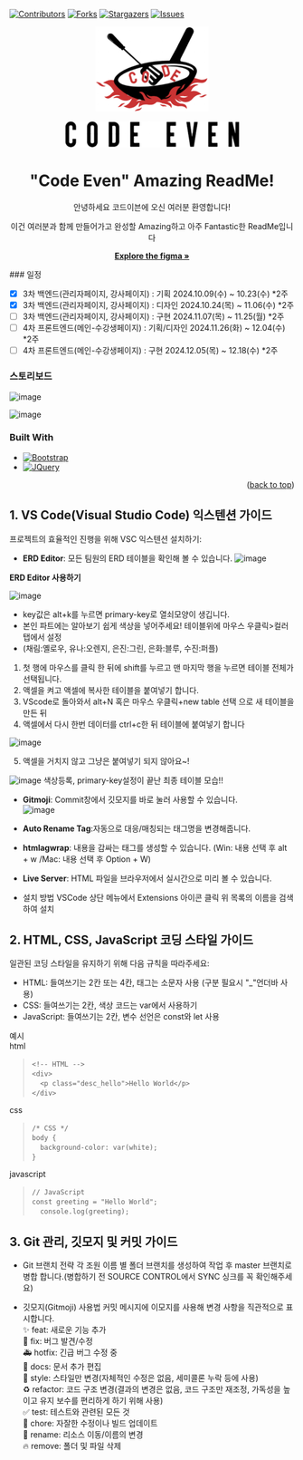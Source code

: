 [![Contributors][contributors-shield]][contributors-url]
[![Forks][forks-shield]][forks-url]
[![Stargazers][stars-shield]][stars-url]
[![Issues][issues-shield]][issues-url]
<div align=center>
  <a href="https://github.com/AppleBee12/Code_Even">
    <img src="admin/images/sb_logo.png" alt="Logo" width="200" height="150">
    <p><img src="admin/images/txt_logo.png" alt="Logo" width="309" height="46"></p>
  </a>
  

<h1 align=center>"Code Even" Amazing ReadMe!</h1>
<p>안녕하세요 코드이븐에 오신 여러분 환영합니다!</p>
<p>이건 여러분과 함께 만들어가고 완성할 Amazing하고 아주 Fantastic한 ReadMe입니다</p>

<a href="https://www.figma.com/design/VH49EasHjN4QLjkcdUEO9n/CODE_EVEN?node-id=0-1&t=n8MCpj3Oq7MdNSB3-1"><strong>Explore the figma »</strong></a>
</div>
### 일정 

- [x] 3차 백엔드(관리자페이지, 강사페이지) : 기획 2024.10.09(수) ~ 10.23(수) *2주
- [x] 3차 백엔드(관리자페이지, 강사페이지) : 디자인 2024.10.24(목) ~ 11.06(수) *2주
- [ ] 3차 백엔드(관리자페이지, 강사페이지) : 구현 2024.11.07(목) ~ 11.25(월) *2주
- [ ] 4차 프론트엔드(메인-수강생페이지) : 기획/디자인 2024.11.26(화) ~ 12.04(수) *2주
- [ ] 4차 프론트엔드(메인-수강생페이지) : 구현 2024.12.05(목) ~ 12.18(수) *2주

### 스토리보드

![image](https://github.com/user-attachments/assets/a373f778-bb4a-407a-beaf-0a43d36c7ce8)

![image](https://github.com/user-attachments/assets/8e5ee89e-0383-4cd9-9608-4c970c6b438f)



### Built With

* [![Bootstrap][Bootstrap.com]][Bootstrap-url]
* [![JQuery][JQuery.com]][JQuery-url]

<p align="right">(<a href="#readme-top">back to top</a>)</p>

## 1. VS Code(Visual Studio Code) 익스텐션 가이드
프로젝트의 효율적인 진행을 위해 VSC 익스텐션 설치하기:
* **ERD Editor**: 모든 팀원의 ERD 테이블을 확인해 볼 수 있습니다.
![image](https://github.com/user-attachments/assets/5eb6372b-341f-404f-b2ba-18536ada6fdf)

**ERD Editor 사용하기**

![image](https://github.com/user-attachments/assets/d649e463-9e97-4cde-b1b8-367ded73b735)
- key값은 alt+k를 누르면 primary-key로 열쇠모양이 생깁니다.
- 본인 파트에는 알아보기 쉽게 색상을 넣어주세요! 테이블위에 마우스 우클릭>컬러탭에서 설정
- (채림:옐로우, 유나:오렌지, 은진:그린, 은화:블루, 수진:퍼플)

1. 첫 행에 마우스를 클릭 한 뒤에 shift를 누르고 맨 마지막 행을 누르면 테이블 전체가 선택됩니다.
2. 액셀을 켜고 액셀에 복사한 테이블을 붙여넣기 합니다.
3. VScode로 돌아와서 alt+N 혹은 마우스 우클릭+new table 선택 으로 새 테이블을 만든 뒤
4. 액셀에서 다시 한번 데이터를 ctrl+c한 뒤 테이블에 붙여넣기 합니다

![image](https://github.com/user-attachments/assets/1b9316bc-8218-40e3-b2a2-23dfe32c2c3e)

5. 액셀을 거치지 않고 그냥은 붙여넣기 되지 않아요~!

![image](https://github.com/user-attachments/assets/5478f983-5dbc-4d90-abfb-01c82344516d)
 색상등록, primary-key설정이 끝난 최종 테이블 모습!!
 


* **Gitmoji**: Commit창에서 깃모지를 바로 눌러 사용할 수 있습니다.<br>
![image](https://github.com/user-attachments/assets/7ba5fd2d-048f-4bfa-9d5a-1df11f69d41e)
* **Auto Rename Tag**:자동으로 대응/매칭되는 태그명을 변경해줍니다.
* **htmlagwrap**: 내용을 감싸는 태그를 생성할 수 있습니다. (Win: 내용 선택 후 alt + w /Mac: 내용 선택 후 Option + W)
* **Live Server**: HTML 파일을 브라우저에서 실시간으로 미리 볼 수 있습니다.

* 설치 방법
VSCode 상단 메뉴에서 Extensions 아이콘 클릭
위 목록의 이름을 검색하여 설치

## 2. HTML, CSS, JavaScript 코딩 스타일 가이드
일관된 코딩 스타일을 유지하기 위해 다음 규칙을 따라주세요:

* HTML: 들여쓰기는 2칸 또는 4칸, 태그는 소문자 사용 (구분 필요시 "_"언더바 사용)
* CSS: 들여쓰기는 2칸, 색상 코드는 var에서 사용하기
* JavaScript: 들여쓰기는 2칸, 변수 선언은 const와 let 사용


예시<br>
html
> `<!-- HTML -->`<br>
> `<div>`<br>
> `  <p class="desc_hello">Hello World</p>`<br>
> `</div>`<br>

css
> `/* CSS */`<br>
> `body {`<br>
> `  background-color: var(white);`<br>
> `}`<br>

javascript
> `// JavaScript`<br>
> `const greeting = "Hello World";`<br>
> `  console.log(greeting);`


## 3. Git 관리, 깃모지 및 커밋 가이드
* Git 브랜치 전략
각 조원 이름 별 폴더 브랜치를 생성하여 작업 후 master 브랜치로 병합 합니다.(병합하기 전 SOURCE CONTROL에서 SYNC 싱크를 꼭 확인해주세요)<br>

* 깃모지(Gitmoji) 사용법
커밋 메시지에 이모지를 사용해 변경 사항을 직관적으로 표시합니다.<br>
✨ feat: 새로운 기능 추가<br>
🐛 fix: 버그 발견/수정<br>
🚑 hotfix: 긴급 버그 수정 중<br> 
📝 docs: 문서 추가 편집<br>
💄 style: 스타일만 변경(자체적인 수정은 없음, 세미콜론 누락 등에 사용)<br>
♻️ refactor: 코드 구조 변경(결과의 변경은 없음, 코드 구조만 재조정, 가독성을 높이고 유지 보수를 편리하게 하기 위해 사용)<br>
✅ test: 테스트와 관련된 모든 것<br>
🔨 chore: 자잘한 수정이나 빌드 업데이트<br>
🚚 rename: 리소스 이동/이름의 변경<br>
🔥 remove: 폴더 및 파일 삭제


<!-- MARKDOWN LINKS & IMAGES -->
<!-- https://www.markdownguide.org/basic-syntax/#reference-style-links -->
[contributors-shield]: https://img.shields.io/github/contributors/AppleBee12/Code_Even.svg?style=for-the-badge
[contributors-url]: https://github.com/AppleBee12/Code_Even/graphs/contributors
[forks-shield]: https://img.shields.io/github/forks/AppleBee12/Code_Even.svg?style=for-the-badge
[forks-url]: https://github.comAppleBee12/Code_Even/network/members
[stars-shield]: https://img.shields.io/github/stars/AppleBee12/Code_Even.svg?style=for-the-badge
[stars-url]: https://github.com/AppleBee12/Code_Even/stargazers
[issues-shield]: https://img.shields.io/github/issues/AppleBee12/Code_Even.svg?style=for-the-badge
[issues-url]: https://github.com/AppleBee12/Code_Even/issues
[license-shield]: https://img.shields.io/github/license/AppleBee12/Code_Even.svg?style=for-the-badge
[license-url]: https://github.com/AppleBee12/Code_Even/blob/master/LICENSE.txt
[linkedin-shield]: https://img.shields.io/badge/-LinkedIn-black.svg?style=for-the-badge&logo=linkedin&colorB=555
[linkedin-url]: https://linkedin.com/in/AppleBee12
[product-screenshot]: images/screenshot.png
[Next.js]: https://img.shields.io/badge/next.js-000000?style=for-the-badge&logo=nextdotjs&logoColor=white
[Next-url]: https://nextjs.org/
[React.js]: https://img.shields.io/badge/React-20232A?style=for-the-badge&logo=react&logoColor=61DAFB
[React-url]: https://reactjs.org/
[Vue.js]: https://img.shields.io/badge/Vue.js-35495E?style=for-the-badge&logo=vuedotjs&logoColor=4FC08D
[Vue-url]: https://vuejs.org/
[Angular.io]: https://img.shields.io/badge/Angular-DD0031?style=for-the-badge&logo=angular&logoColor=white
[Angular-url]: https://angular.io/
[Svelte.dev]: https://img.shields.io/badge/Svelte-4A4A55?style=for-the-badge&logo=svelte&logoColor=FF3E00
[Svelte-url]: https://svelte.dev/
[Laravel.com]: https://img.shields.io/badge/Laravel-FF2D20?style=for-the-badge&logo=laravel&logoColor=white
[Laravel-url]: https://laravel.com
[Bootstrap.com]: https://img.shields.io/badge/Bootstrap-563D7C?style=for-the-badge&logo=bootstrap&logoColor=white
[Bootstrap-url]: https://getbootstrap.com
[JQuery.com]: https://img.shields.io/badge/jQuery-0769AD?style=for-the-badge&logo=jquery&logoColor=white
[JQuery-url]: https://jquery.com 

